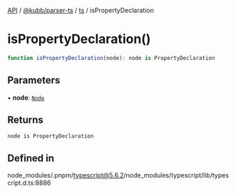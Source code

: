 [API](../../../../../packages.md) / [@kubb/parser-ts](../../../index.md) / [ts](../index.md) / isPropertyDeclaration

# isPropertyDeclaration()

```ts
function isPropertyDeclaration(node): node is PropertyDeclaration
```

## Parameters

• **node**: [`Node`](../interfaces/Node.md)

## Returns

`node is PropertyDeclaration`

## Defined in

node\_modules/.pnpm/typescript@5.6.2/node\_modules/typescript/lib/typescript.d.ts:8886
